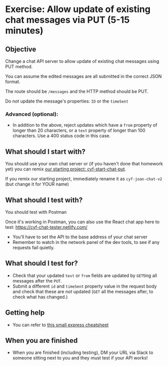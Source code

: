 # Exercise: Allow update of existing chat messages via PUT (5-15 minutes)

## Objective
Change a chat API server to allow update of existing chat messages using PUT method.

You can assume the edited messages are all submitted in the correct JSON format.

The route should be `/messages` and the HTTP method should be PUT.

Do *not* update the message's properties: `ID` or the `timeSent`

### Advanced (optional): 
* In addition to the above, reject updates which have a `from` property of longer than 20 characters, or a `text` property of longer than 100 characters.  Use a 400 status code in this case.

## What should I start with?
You should use your own chat server or (if you haven't done that homework yet) you can remix [our starting project: cyf-start-chat-put](https://glitch.com/~cyf-start-chat-put).

If you remix our starting project, immediately rename it as `cyf-joan-chat-v2` (but change it for YOUR name)

## What should I test with?

You should test with Postman

Once it's working in Postman, you can also use the React chat app here to test: https://cyf-chat-tester.netlify.com/
* You'll have to set the API to the base address of your chat server
* Remember to watch in the network panel of the dev tools, to see if any requests fail quietly.

## What should I test for?
* Check that your updated `text` or `from` fields are updated by `GET`ting all messages after the `PUT`.
* Submit a different `id` and `timeSent` property value in the request body and check that these are *not* updated (`GET` all the messages after, to check what has changed.)

## Getting help

* You can refer to [this small express cheatsheet](express-cheatsheet.md)

## When you are finished
* When you are finished (including testing), DM your URL via Slack to someone sitting next to you and they must test if your API works!
